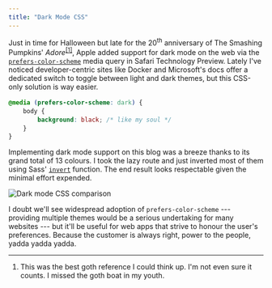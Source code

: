 ```yaml
---
title: "Dark Mode CSS"
---
```


Just in time for Halloween but late for the 20<sup>th</sup> anniversary of The Smashing Pumpkins' *Adore*<sup><a href="#fn1" id="r1">[1]</a></sup>, Apple added support for dark mode on the web via the [`prefers-color-scheme`](https://drafts.csswg.org/mediaqueries-5/#prefers-color-scheme) media query in Safari Technology Preview. Lately I've noticed developer-centric sites like Docker and Microsoft's docs offer a dedicated switch to toggle between light and dark themes, but this CSS-only solution is way easier.

```css
@media (prefers-color-scheme: dark) {
    body {
        background: black; /* like my soul */
    }
}
```

Implementing dark mode support on this blog was a breeze thanks to its grand total of 13 colours. I took the lazy route and just inverted most of them using Sass' [`invert`](http://sass-lang.com/documentation/Sass/Script/Functions.html#invert-instance_method) function. The end result looks respectable given the minimal effort expended.

<img alt="Dark mode CSS comparison" srcset="/images/dark-mode-css-comparison.png 1x, /images/dark-mode-css-comparison@2x.png 2x" src="/images/dark-mode-css-comparison.png">

I doubt we'll see widespread adoption of `prefers-color-scheme` --- providing multiple themes would be a serious undertaking for many websites --- but it'll be useful for web apps that strive to honour the user's preferences. Because the customer is always right, power to the people, yadda yadda yadda.


---

<ol class="footnotes">
    <li id="fn1">This was the best goth reference I could think up. I'm not even sure it counts. I missed the goth boat in my youth.<a href="#r1" class="return"></a></li>
</ol>
